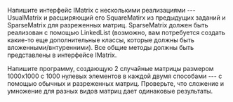 Напишите интерфейс IMatrix с несколькими реализациями --- UsualMatrix и расширяющий его SquareMatirx из предыдущих заданий и SparseMatrix для разреженных матриц. SparseMatrix должен быть реализован с помощью LinkedList (возможно, вам потребуется создать какие-то еще дополнительные классы, которые должны быть вложенными/внтуренними). Все общие методы должны быть представлены в интерфейсе IMatrix.

Напишите программу, создающую 2 случайные матрицы размером 1000x1000 с 1000 нулевых элементов в каждой двумя способами --- с помощью обычных и разреженных матриц. Проверьте, что сложение и умножение для разных видов матриц дает одинаковые результаты.

